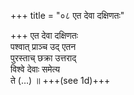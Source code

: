 +++
title = "०८ एत देवा दक्षिणतः"

+++
एत देवा दक्षिणतः  
पश्वात् प्राञ्च उद् एतन  
पुरस्ताच् छक्रा उत्तराद्  
विश्वे देवाः समेत्य  
ते (…) ॥ +++(see 1d)+++